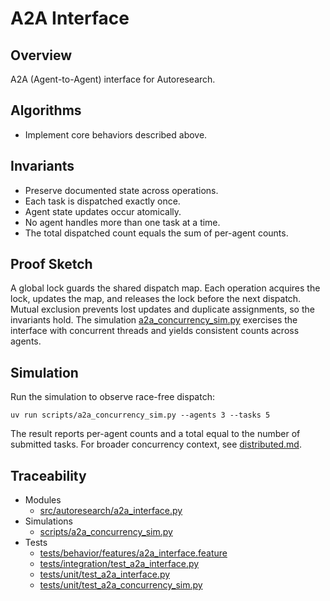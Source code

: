 # A2A Interface

## Overview

A2A (Agent-to-Agent) interface for Autoresearch.

## Algorithms

- Implement core behaviors described above.

## Invariants

- Preserve documented state across operations.
- Each task is dispatched exactly once.
- Agent state updates occur atomically.
- No agent handles more than one task at a time.
- The total dispatched count equals the sum of per-agent counts.

## Proof Sketch

A global lock guards the shared dispatch map. Each operation acquires the
lock, updates the map, and releases the lock before the next dispatch.
Mutual exclusion prevents lost updates and duplicate assignments, so the
invariants hold. The simulation [a2a_concurrency_sim.py][s1] exercises the
interface with concurrent threads and yields consistent counts across
agents.

## Simulation

Run the simulation to observe race-free dispatch:

```
uv run scripts/a2a_concurrency_sim.py --agents 3 --tasks 5
```

The result reports per-agent counts and a total equal to the number of
submitted tasks. For broader concurrency context, see
[distributed.md](distributed.md).

## Traceability


- Modules
  - [src/autoresearch/a2a_interface.py][m1]
- Simulations
  - [scripts/a2a_concurrency_sim.py][s1]
- Tests
  - [tests/behavior/features/a2a_interface.feature][t1]
  - [tests/integration/test_a2a_interface.py][t2]
  - [tests/unit/test_a2a_interface.py][t3]
  - [tests/unit/test_a2a_concurrency_sim.py][t4]

[m1]: ../../src/autoresearch/a2a_interface.py
[s1]: ../../scripts/a2a_concurrency_sim.py
[t1]: ../../tests/behavior/features/a2a_interface.feature
[t2]: ../../tests/integration/test_a2a_interface.py
[t3]: ../../tests/unit/test_a2a_interface.py
[t4]: ../../tests/unit/test_a2a_concurrency_sim.py

